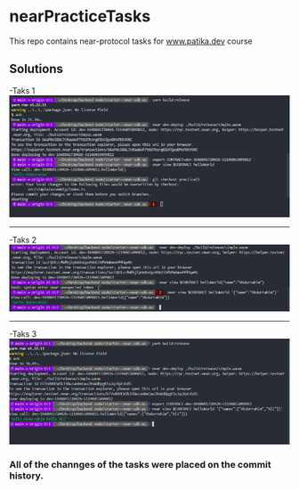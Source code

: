 # nearPracticeTasks
This repo contains near-protocol tasks for www.patika.dev course


## Solutions

  -Taks 1
  ![task 1](https://github.com/ebdurrehm/nearPracticeTasks/blob/main/solution_img/practice2.png)
  
  ___
  
  
  -Taks  2
  ![task 2](https://github.com/ebdurrehm/nearPracticeTasks/blob/main/solution_img/task2.png)
  
  ___
  
  -Taks 3
  ![task 3](https://github.com/ebdurrehm/nearPracticeTasks/blob/main/solution_img/task3.png)



### All of the channges of the tasks were placed on the commit history.
